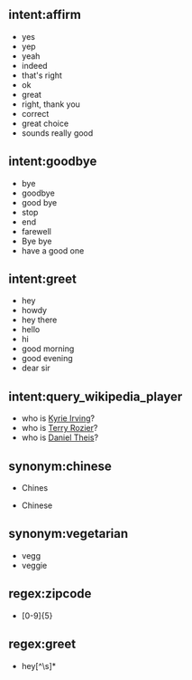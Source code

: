 ## intent:affirm
- yes
- yep
- yeah
- indeed
- that's right
- ok
- great
- right, thank you
- correct
- great choice
- sounds really good

## intent:goodbye
- bye
- goodbye
- good bye
- stop
- end
- farewell
- Bye bye
- have a good one

## intent:greet
- hey
- howdy
- hey there
- hello
- hi
- good morning
- good evening
- dear sir

## intent:query_wikipedia_player
- who is [Kyrie Irving](player)?
- who is [Terry Rozier](player)?
- who is [Daniel Theis](player)?

## synonym:chinese
+ Chines
* Chinese

## synonym:vegetarian
- vegg
- veggie

## regex:zipcode
- [0-9]{5}

## regex:greet
- hey[^\s]*
